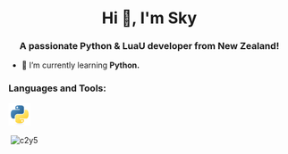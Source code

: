 <h1 align="center">Hi 👋, I'm Sky</h1>
<h3 align="center">A passionate Python & LuaU developer from New Zealand!</h3>

- 🌱 I’m currently learning **Python.**

<h3 align="left">Languages and Tools:</h3>
<p align="left"> <a href="https://www.python.org" target="_blank" rel="noreferrer"> <img src="https://raw.githubusercontent.com/devicons/devicon/master/icons/python/python-original.svg" alt="python" width="40" height="40"/> </a> </p>

<p>&nbsp;<img align="center" src="https://github-readme-stats.vercel.app/api?username=c2y5&show_icons=true&locale=en" alt="c2y5" /></p>
